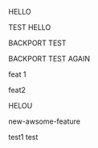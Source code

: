 HELLO

TEST HELLO

BACKPORT TEST

BACKPORT TEST AGAIN

feat 1

feat2

HELOU

new-awsome-feature

test1
test